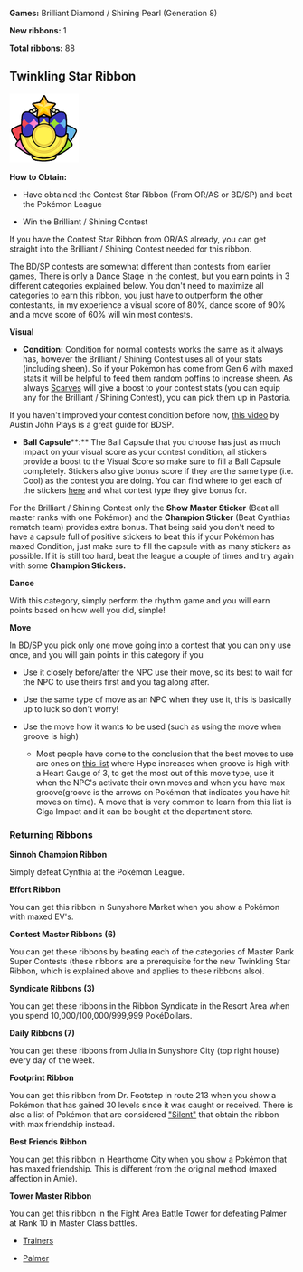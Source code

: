 **Games:** Brilliant Diamond / Shining Pearl (Generation 8)

**New ribbons:** 1

**Total ribbons:** 88

## Twinkling Star Ribbon

![](../pokemonimages/twinklingstarribbon.png)

**How to Obtain:**

-   Have obtained the Contest Star Ribbon (From OR/AS or BD/SP) and beat the Pokémon League

-   Win the Brilliant / Shining Contest


If you have the Contest Star Ribbon from OR/AS already, you can get straight into the Brilliant / Shining Contest needed for this ribbon.

The BD/SP contests are somewhat different than contests from earlier games, There is only a Dance Stage in the contest, but you earn points in 3 different categories explained below. You don't need to maximize all categories to earn this ribbon, you just have to outperform the other contestants, in my experience a visual score of 80%, dance score of 90% and a move score of 60% will win most contests.

**Visual**

-   **Condition:** Condition for normal contests works the same as it always has, however the Brilliant / Shining Contest uses all of your stats (including sheen). So if your Pokémon has come from Gen 6 with maxed stats it will be helpful to feed them random poffins to increase sheen. As always [Scarves](https://www.google.com/url?q=https%3A%2F%2Fbulbapedia.bulbagarden.net%2Fwiki%2FScarf&sa=D&sntz=1&usg=AOvVaw3E84BX5tA-UcqP7vQR3SmK) will give a boost to your contest stats (you can equip any for the Brilliant / Shining Contest), you can pick them up in Pastoria.


If you haven't improved your contest condition before now, [this video](https://www.youtube.com/watch?v=Dw53HqznXUQ) by Austin John Plays is a great guide for BDSP.

-   **Ball Capsule****:** The Ball Capsule that you choose has just as much impact on your visual score as your contest condition, all stickers provide a boost to the Visual Score so make sure to fill a Ball Capsule completely. Stickers also give bonus score if they are the same type (i.e. Cool) as the contest you are doing. You can find where to get each of the stickers [here](https://www.google.com/url?q=https%3A%2F%2Fwww.serebii.net%2Fbrilliantdiamondshiningpearl%2Fballcapsules.shtml&sa=D&sntz=1&usg=AOvVaw1jXZxHbBtQ6JJ2mJWCcfCf) and what contest type they give bonus for.


For the Brilliant / Shining Contest only the **Show Master Sticker** (Beat all master ranks with one Pokémon) and the **Champion Sticker** (Beat Cynthias rematch team) provides extra bonus. That being said you don't need to have a capsule full of positive stickers to beat this if your Pokémon has maxed Condition, just make sure to fill the capsule with as many stickers as possible. If it is still too hard, beat the league a couple of times and try again with some **Champion Stickers.**

**Dance**

With this category, simply perform the rhythm game and you will earn points based on how well you did, simple!

**Move**

In BD/SP you pick only one move going into a contest that you can only use once, and you will gain points in this category if you

-   Use it closely before/after the NPC use their move, so its best to wait for the NPC to use theirs first and you tag along after.

-   Use the same type of move as an NPC when they use it, this is basically up to luck so don't worry!

-   Use the move how it wants to be used (such as using the move when groove is high)

    -   Most people have come to the conclusion that the best moves to use are ones on [this list](https://www.google.com/url?q=https%3A%2F%2Fserebii.net%2Fbrilliantdiamondshiningpearl%2Fcontest%2Fhypepointsgainedwillincreaseby3ifgrooveispositive.shtml&sa=D&sntz=1&usg=AOvVaw3aXyN-yrF2lVgQUKUOhnE_) where Hype increases when groove is high with a Heart Gauge of 3, to get the most out of this move type, use it when the NPC's activate their own moves and when you have max groove(groove is the arrows on Pokémon that indicates you have hit moves on time). A move that is very common to learn from this list is Giga Impact and it can be bought at the department store.


### Returning Ribbons

**Sinnoh Champion Ribbon**

Simply defeat Cynthia at the Pokémon League.

**Effort Ribbon**

You can get this ribbon in Sunyshore Market when you show a Pokémon with maxed EV's.

**Contest Master Ribbons** **(****6****)**

You can get these ribbons by beating each of the categories of Master Rank Super Contests (these ribbons are a prerequisite for the new Twinkling Star Ribbon, which is explained above and applies to these ribbons also).

**Syndicate Ribbons (3)**

You can get these ribbons in the Ribbon Syndicate in the Resort Area when you spend 10,000/100,000/999,999 PokéDollars.

**Daily Ribbons (7)**

You can get these ribbons from Julia in Sunyshore City (top right house) every day of the week.

**Footpr****i****nt Ribbon**

You can get this ribbon from Dr. Footstep in route 213 when you show a Pokémon that has gained 30 levels since it was caught or received. There is also a list of Pokémon that are considered ["Silent"](https://www.google.com/url?q=https%3A%2F%2Fwww.reddit.com%2Fr%2Fpokemonribbons%2Fcomments%2Fqx5ovh%2Ffootprint_ribbon%2Fhl8pb35%2F&sa=D&sntz=1&usg=AOvVaw3rRgfa_Ak2eUC0JcRUyZZF) that obtain the ribbon with max friendship instead.

**Best Friends Ribbon**

You can get this ribbon in Hearthome City when you show a Pokémon that has maxed friendship. This is different from the original method (maxed affection in Amie).

**Tower Master Ribbon**

You can get this ribbon in the Fight Area Battle Tower for defeating Palmer at Rank 10 in Master Class battles.

-   [Trainers](https://www.google.com/url?q=https%3A%2F%2Fbulbapedia.bulbagarden.net%2Fwiki%2FList_of_Battle_Tower_Pok%25C3%25A9mon_%28Brilliant_Diamond_and_Shining_Pearl%29%2FMaster_Class&sa=D&sntz=1&usg=AOvVaw31-A8ZMSaWdfOntuD7qdm2)

-   [Palmer](https://www.google.com/url?q=https%3A%2F%2Fbulbapedia.bulbagarden.net%2Fwiki%2FPalmer%23Pok.C3.A9mon_Brilliant_Diamond_and_Shining_Pearl&sa=D&sntz=1&usg=AOvVaw2lJ-qoYzHSgMTcR0t-udSi)
